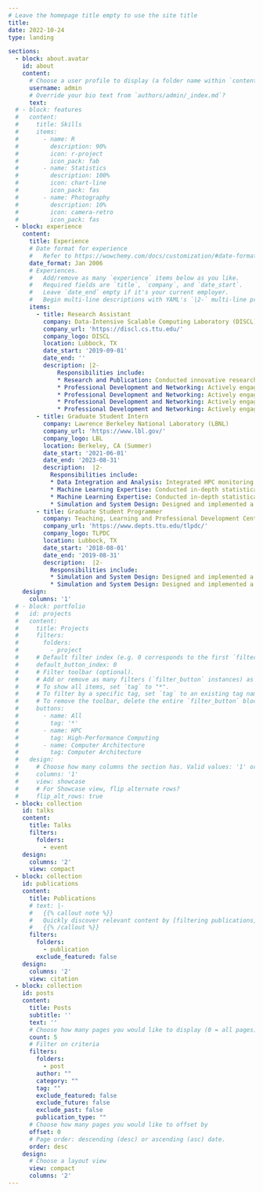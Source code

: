 ```yaml
---
# Leave the homepage title empty to use the site title
title:
date: 2022-10-24
type: landing

sections:
  - block: about.avatar
    id: about
    content:
      # Choose a user profile to display (a folder name within `content/authors/`)
      username: admin
      # Override your bio text from `authors/admin/_index.md`?
      text:
  # - block: features
  #   content:
  #     title: Skills
  #     items:
  #       - name: R
  #         description: 90%
  #         icon: r-project
  #         icon_pack: fab
  #       - name: Statistics
  #         description: 100%
  #         icon: chart-line
  #         icon_pack: fas
  #       - name: Photography
  #         description: 10%
  #         icon: camera-retro
  #         icon_pack: fas
  - block: experience
    content:
      title: Experience
      # Date format for experience
      #   Refer to https://wowchemy.com/docs/customization/#date-format
      date_format: Jan 2006
      # Experiences.
      #   Add/remove as many `experience` items below as you like.
      #   Required fields are `title`, `company`, and `date_start`.
      #   Leave `date_end` empty if it's your current employer.
      #   Begin multi-line descriptions with YAML's `|2-` multi-line prefix.
      items:
        - title: Research Assistant
          company: Data-Intensive Scalable Computing Laboratory (DISCL), TTU
          company_url: 'https://discl.cs.ttu.edu/'
          company_logo: DISCL
          location: Lubbock, TX
          date_start: '2019-09-01'
          date_end: ''
          description: |2-
              Responsibilities include:
              * Research and Publication: Conducted innovative research in High-Performance Computing, Computer Architecture, and Parallel and Distributed Computing. Authored and published research papers in reputable academic conferences and journals.
              * Professional Development and Networking: Actively engaged in the academic community by attending conferences, workshops, and seminars. Presented research papers and posters at these events.
              * Professional Development and Networking: Actively engaged in the academic community by attending conferences, workshops, and seminars. Presented research papers and posters at these events.
              * Professional Development and Networking: Actively engaged in the academic community by attending conferences, workshops, and seminars. Presented research papers and posters at these events.
              * Professional Development and Networking: Actively engaged in the academic community by attending conferences, workshops, and seminars. Presented research papers and posters at these events.
        - title: Graduate Student Intern
          company: Lawrence Berkeley National Laboratory (LBNL)
          company_url: 'https://www.lbl.gov/'
          company_logo: LBL
          location: Berkeley, CA (Summer)
          date_start: '2021-06-01'
          date_end: '2023-08-31'
          description:  |2-
            Responsibilities include:
            * Data Integration and Analysis: Integrated HPC monitoring data from diverse sources (LDMS, DCGM, Slurm, VictoriaMetrics) for comprehensive analysis of system-wide architectural efficiency, including CPU, GPU, DRAM, and HBM2 resource utilization. Identified critical trends and patterns within the data to drive insights into system performance, with a focus on NERSC's Cori and Perlmutter.
            * Machine Learning Expertise: Conducted in-depth statistical analysis of job-level monitoring data. Applied a variety of machine learning models, including SVC, LinearSVC, Decision Tree, and Random Forests, to analyze jobs based on time-series features.
            * Machine Learning Expertise: Conducted in-depth statistical analysis of job-level monitoring data. Applied a variety of machine learning models, including SVC, LinearSVC, Decision Tree, and Random Forests, to analyze jobs based on time-series features.
            * Simulation and System Design: Designed and implemented a discrete event simulator to study resource management and job scheduling in HPC systems, with a specific focus on systems with disaggregated memory resources.
        - title: Graduate Student Programmer
          company: Teaching, Learning and Professional Development Center (TLPDC), TTU
          company_url: 'https://www.depts.ttu.edu/tlpdc/'
          company_logo: TLPDC
          location: Lubbock, TX
          date_start: '2018-08-01'
          date_end: '2019-08-31'
          description:  |2-
            Responsibilities include:
            * Simulation and System Design: Designed and implemented a discrete event simulator to study resource management and job scheduling in HPC systems, with a specific focus on systems with disaggregated memory resources.
            * Simulation and System Design: Designed and implemented a discrete event simulator to study resource management and job scheduling in HPC systems, with a specific focus on systems with disaggregated memory resources.
    design:
      columns: '1'
  # - block: portfolio
  #   id: projects
  #   content:
  #     title: Projects
  #     filters:
  #       folders:
  #         - project
  #     # Default filter index (e.g. 0 corresponds to the first `filter_button` instance below).
  #     default_button_index: 0
  #     # Filter toolbar (optional).
  #     # Add or remove as many filters (`filter_button` instances) as you like.
  #     # To show all items, set `tag` to "*".
  #     # To filter by a specific tag, set `tag` to an existing tag name.
  #     # To remove the toolbar, delete the entire `filter_button` block.
  #     buttons:
  #       - name: All
  #         tag: '*'
  #       - name: HPC
  #         tag: High-Performance Computing
  #       - name: Computer Architecture
  #         tag: Computer Architecture
  #   design:
  #     # Choose how many columns the section has. Valid values: '1' or '2'.
  #     columns: '1'
  #     view: showcase
  #     # For Showcase view, flip alternate rows?
  #     flip_alt_rows: true
  - block: collection
    id: talks
    content:
      title: Talks
      filters:
        folders:
          - event
    design:
      columns: '2'
      view: compact
  - block: collection
    id: publications
    content:
      title: Publications
      # text: |-
      #   {{% callout note %}}
      #   Quickly discover relevant content by [filtering publications](./publication/).
      #   {{% /callout %}}
      filters:
        folders:
          - publication
        exclude_featured: false
    design:
      columns: '2'
      view: citation
  - block: collection
    id: posts
    content:
      title: Posts
      subtitle: ''
      text: ''
      # Choose how many pages you would like to display (0 = all pages)
      count: 5
      # Filter on criteria
      filters:
        folders:
          - post
        author: ""
        category: ""
        tag: ""
        exclude_featured: false
        exclude_future: false
        exclude_past: false
        publication_type: ""
      # Choose how many pages you would like to offset by
      offset: 0
      # Page order: descending (desc) or ascending (asc) date.
      order: desc
    design:
      # Choose a layout view
      view: compact
      columns: '2'
---
```

